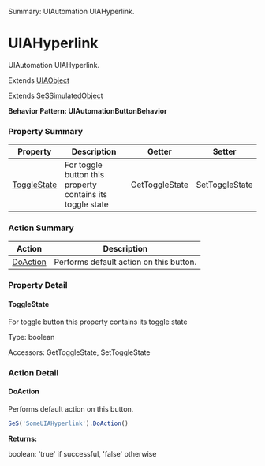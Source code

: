 Summary: UIAutomation UIAHyperlink.

# UIAHyperlink

UIAutomation UIAHyperlink.
 
Extends [UIAObject](UIAObject.md)

Extends [SeSSimulatedObject](SeSSimulatedObject.md)





**Behavior Pattern: UIAutomationButtonBehavior**


<!-- ============================== property summary ========================== -->

  

### Property Summary

| **Property** | **Description** | **Getter** | **Setter** |
| ------------ | --------------- | ---------- | ---------- |
| [ToggleState](#togglestate) | For toggle button this property contains its toggle state | GetToggleState | SetToggleState |



  
<!-- ============================== action summary ========================== -->



### Action Summary

|  **Action** | **Description** | 
| ----------- | --------------- |
|  [DoAction](#doaction) | Performs default action on this button. |




<!-- ============================== property detail ========================== -->
  
### Property Detail
    
<a name="ToggleState"></a>
#### ToggleState


For toggle button this property contains its toggle state

      
  
      
Type: boolean
      
      
Accessors: GetToggleState, SetToggleState
      
    
  
  
<!-- ============================== action detail ========================== -->
  
### Action Detail
    
<a name="DoAction"></a>    
#### DoAction

Performs default action on this button.

```javascript
SeS('SomeUIAHyperlink').DoAction()
```




**Returns:**

boolean: 'true' if successful, 'false' otherwise



<a name="see.also.uiahyperlink.doaction"></a>

  

